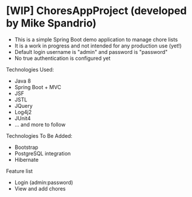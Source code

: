 # [WIP] ChoresAppProject (developed by Mike Spandrio)
- This is a simple Spring Boot demo application to manage chore lists
- It is a work in progress and not intended for any production use (yet!)
- Default login username is "admin" and password is "password"
- No true authentication is configured yet

Technologies Used:
- Java 8
- Spring Boot + MVC
- JSF
- JSTL
- JQuery
- Log4j2
- JUnit4
- ... and more to follow

Technologies To Be Added:
- Bootstrap
- PostgreSQL integration
- Hibernate

Feature list
- Login (admin:password)
- View and add chores
